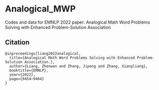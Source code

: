 # Analogical_MWP
Codes and data for EMNLP 2022 paper: Analogical Math Word Problems Solving with Enhanced Problem-Solution Association

## Citation

```
@inproceedings{liang2022analogical,
  title={Analogical Math Word Problems Solving with Enhanced Problem-Solution Association.},
  author={Liang, Zhenwen and Zhang, Jipeng and Zhang, Xiangliang},
  booktitle={EMNLP},
  year={2022},
  page={9454–9464}
}
```

